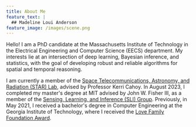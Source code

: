 ```yaml
---
title: About Me
feature_text: |
  ## Madeline Loui Anderson
feature_image: /images/scene.png
---
```


Hello! I am a PhD candidate at the Massachusetts Institute of Technology in the Electrical Engineering and Computer Science (EECS) department. My interests lie at an intersection of deep learning, Bayesian inference, and statistics, with the goal of developing robust and reliable algorithms for spatial and temporal reasoning.

I am currently a member of the [Space Telecommunications, Astronomy, and Radiation (STAR) Lab](https://starlab.mit.edu/), advised by Professor Kerri Cahoy. In August 2023, I completed my master's degree at MIT advised by John W. Fisher III, as a member of the [Sensing, Learning, and Inference (SLI) Group](https://sli.csail.mit.edu/). Previously, in May 2021, I received a bachelor's degree in Computer Engineering at the Georgia Institute of Technology, where I received the [Love Family Foundation Award](https://loveaward.oue.gatech.edu/past-recipients/). 

